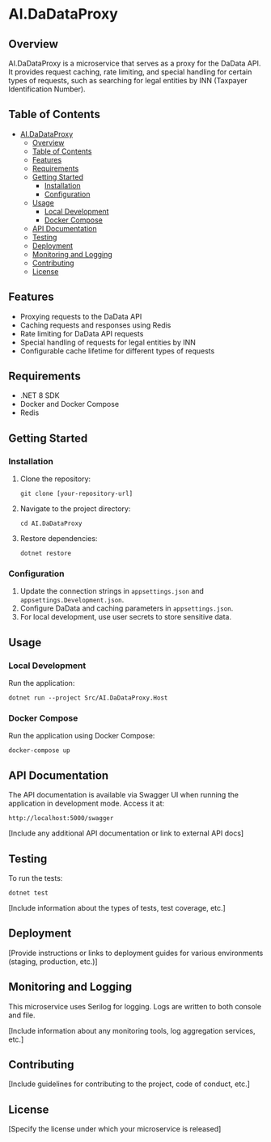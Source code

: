 ﻿# AI.DaDataProxy

## Overview
AI.DaDataProxy is a microservice that serves as a proxy for the DaData API. It provides request caching, rate limiting, and special handling for certain types of requests, such as searching for legal entities by INN (Taxpayer Identification Number).

## Table of Contents
- [AI.DaDataProxy](#aidadataproxy)
  - [Overview](#overview)
  - [Table of Contents](#table-of-contents)
  - [Features](#features)
  - [Requirements](#requirements)
  - [Getting Started](#getting-started)
    - [Installation](#installation)
    - [Configuration](#configuration)
  - [Usage](#usage)
    - [Local Development](#local-development)
    - [Docker Compose](#docker-compose)
  - [API Documentation](#api-documentation)
  - [Testing](#testing)
  - [Deployment](#deployment)
  - [Monitoring and Logging](#monitoring-and-logging)
  - [Contributing](#contributing)
  - [License](#license)

## Features
- Proxying requests to the DaData API
- Caching requests and responses using Redis
- Rate limiting for DaData API requests
- Special handling of requests for legal entities by INN
- Configurable cache lifetime for different types of requests

## Requirements
- .NET 8 SDK
- Docker and Docker Compose
- Redis

## Getting Started

### Installation
1. Clone the repository:
   ```
   git clone [your-repository-url]
   ```
2. Navigate to the project directory:
   ```
   cd AI.DaDataProxy
   ```
3. Restore dependencies:
   ```
   dotnet restore
   ```

### Configuration
1. Update the connection strings in `appsettings.json` and `appsettings.Development.json`.
2. Configure DaData and caching parameters in `appsettings.json`.
3. For local development, use user secrets to store sensitive data.

## Usage

### Local Development
Run the application:
```
dotnet run --project Src/AI.DaDataProxy.Host
```

### Docker Compose
Run the application using Docker Compose:
```
docker-compose up
```

## API Documentation
The API documentation is available via Swagger UI when running the application in development mode. Access it at:

```
http://localhost:5000/swagger
```

[Include any additional API documentation or link to external API docs]

## Testing
To run the tests:

```
dotnet test
```

[Include information about the types of tests, test coverage, etc.]

## Deployment
[Provide instructions or links to deployment guides for various environments (staging, production, etc.)]

## Monitoring and Logging
This microservice uses Serilog for logging. Logs are written to both console and file.

[Include information about any monitoring tools, log aggregation services, etc.]

## Contributing
[Include guidelines for contributing to the project, code of conduct, etc.]

## License
[Specify the license under which your microservice is released]
